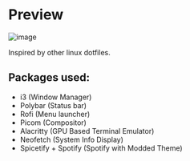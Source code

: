 # Preview

![image](https://user-images.githubusercontent.com/39441413/203274814-12a5a07d-da59-468e-a30f-d9cf6c56ba07.png)

Inspired by other linux dotfiles.

## Packages used:
- i3 (Window Manager)
- Polybar (Status bar)
- Rofi (Menu launcher)
- Picom (Compositor)
- Alacritty (GPU Based Terminal Emulator)
- Neofetch (System Info Display)
- Spicetify + Spotify (Spotify with Modded Theme)
